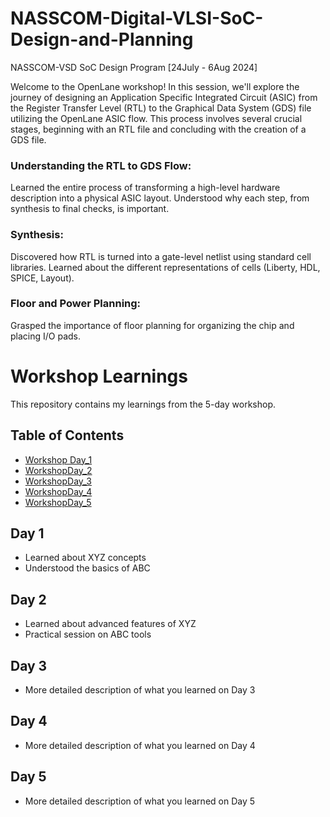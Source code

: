 # NASSCOM-Digital-VLSI-SoC-Design-and-Planning
NASSCOM-VSD SoC Design Program  [24July - 6Aug 2024]

Welcome to the OpenLane workshop! In this session, we'll explore the journey of designing an Application Specific Integrated Circuit (ASIC) from the Register Transfer Level (RTL) to the Graphical Data System (GDS) file utilizing the OpenLane ASIC flow. This process involves several crucial stages, beginning with an RTL file and concluding with the creation of a GDS file.
### Understanding the RTL to GDS Flow:
Learned the entire process of transforming a high-level hardware description into a physical ASIC layout. Understood why each step, from synthesis to final checks, is important.

### Synthesis:
Discovered how RTL is turned into a gate-level netlist using standard cell libraries. Learned about the different representations of cells (Liberty, HDL, SPICE, Layout).

### Floor and Power Planning:
Grasped the importance of floor planning for organizing the chip and placing I/O pads.

# Workshop Learnings

This repository contains my learnings from the 5-day workshop.

## Table of Contents

- [Workshop Day_1](#day-1)
- [WorkshopDay_2](#day-2)
- [WorkshopDay_3](#day-3)
- [WorkshopDay_4](#day-4)
- [WorkshopDay_5](#day-5)

## Day 1
- Learned about XYZ concepts
- Understood the basics of ABC

## Day 2
- Learned about advanced features of XYZ
- Practical session on ABC tools

## Day 3
- More detailed description of what you learned on Day 3

## Day 4
- More detailed description of what you learned on Day 4

## Day 5
- More detailed description of what you learned on Day 5


